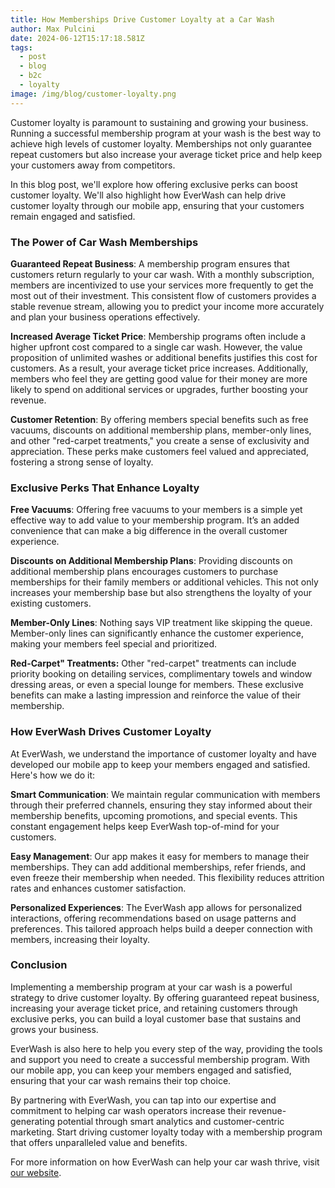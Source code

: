 ```yaml
---
title: How Memberships Drive Customer Loyalty at a Car Wash
author: Max Pulcini
date: 2024-06-12T15:17:18.581Z
tags:
  - post
  - blog
  - b2c
  - loyalty
image: /img/blog/customer-loyalty.png
---
```

Customer loyalty is paramount to sustaining and growing your business. Running a successful membership program at your wash is the best way to achieve high levels of customer loyalty. Memberships not only guarantee repeat customers but also increase your average ticket price and help keep your customers away from competitors. 

In this blog post, we'll explore how offering exclusive perks can boost customer loyalty. We'll also highlight how EverWash can help drive customer loyalty through our mobile app, ensuring that your customers remain engaged and satisfied.

### The Power of Car Wash Memberships

**Guaranteed Repeat Business**: A membership program ensures that customers return regularly to your car wash. With a monthly subscription, members are incentivized to use your services more frequently to get the most out of their investment. This consistent flow of customers provides a stable revenue stream, allowing you to predict your income more accurately and plan your business operations effectively.

**Increased Average Ticket Price**: Membership programs often include a higher upfront cost compared to a single car wash. However, the value proposition of unlimited washes or additional benefits justifies this cost for customers. As a result, your average ticket price increases. Additionally, members who feel they are getting good value for their money are more likely to spend on additional services or upgrades, further boosting your revenue.

**Customer Retention**: By offering members special benefits such as free vacuums, discounts on additional membership plans, member-only lines, and other "red-carpet treatments," you create a sense of exclusivity and appreciation. These perks make customers feel valued and appreciated, fostering a strong sense of loyalty.

### Exclusive Perks That Enhance Loyalty

**Free Vacuums**: Offering free vacuums to your members is a simple yet effective way to add value to your membership program. It’s an added convenience that can make a big difference in the overall customer experience.

**Discounts on Additional Membership Plans**: Providing discounts on additional membership plans encourages customers to purchase memberships for their family members or additional vehicles. This not only increases your membership base but also strengthens the loyalty of your existing customers.

**Member-Only Lines**: Nothing says VIP treatment like skipping the queue. Member-only lines can significantly enhance the customer experience, making your members feel special and prioritized.

**Red-Carpet" Treatments:** Other "red-carpet" treatments can include priority booking on detailing services, complimentary towels and window dressing areas, or even a special lounge for members. These exclusive benefits can make a lasting impression and reinforce the value of their membership.

### How EverWash Drives Customer Loyalty

At EverWash, we understand the importance of customer loyalty and have developed our mobile app to keep your members engaged and satisfied. Here's how we do it:

**Smart Communication**: We maintain regular communication with members through their preferred channels, ensuring they stay informed about their membership benefits, upcoming promotions, and special events. This constant engagement helps keep EverWash top-of-mind for your customers.

**Easy Management**: Our app makes it easy for members to manage their memberships. They can add additional memberships, refer friends, and even freeze their membership when needed. This flexibility reduces attrition rates and enhances customer satisfaction.

**Personalized Experiences**: The EverWash app allows for personalized interactions, offering recommendations based on usage patterns and preferences. This tailored approach helps build a deeper connection with members, increasing their loyalty.

### Conclusion

Implementing a membership program at your car wash is a powerful strategy to drive customer loyalty. By offering guaranteed repeat business, increasing your average ticket price, and retaining customers through exclusive perks, you can build a loyal customer base that sustains and grows your business. 

EverWash is also here to help you every step of the way, providing the tools and support you need to create a successful membership program. With our mobile app, you can keep your members engaged and satisfied, ensuring that your car wash remains their top choice.

By partnering with EverWash, you can tap into our expertise and commitment to helping car wash operators increase their revenue-generating potential through smart analytics and customer-centric marketing. Start driving customer loyalty today with a membership program that offers unparalleled value and benefits.

For more information on how EverWash can help your car wash thrive, visit [our website](https://www.everwash.com/wash-owners).